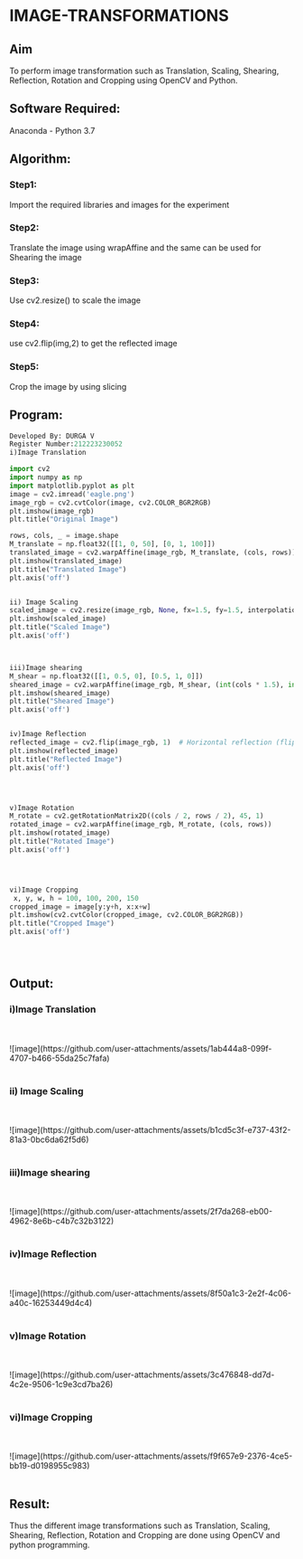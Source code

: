 # IMAGE-TRANSFORMATIONS


## Aim
To perform image transformation such as Translation, Scaling, Shearing, Reflection, Rotation and Cropping using OpenCV and Python.

## Software Required:
Anaconda - Python 3.7

## Algorithm:
### Step1:
Import the required libraries and images for the experiment
<br>

### Step2:
Translate the image using wrapAffine and the same can be used for Shearing the image
<br>

### Step3:
Use cv2.resize() to scale the image
<br>

### Step4:
use cv2.flip(img,2) to get the reflected image
<br>

### Step5:
Crop the image by using slicing
<br>

## Program:
```python
Developed By: DURGA V
Register Number:212223230052
i)Image Translation

import cv2
import numpy as np
import matplotlib.pyplot as plt
image = cv2.imread('eagle.png')
image_rgb = cv2.cvtColor(image, cv2.COLOR_BGR2RGB) 
plt.imshow(image_rgb)
plt.title("Original Image")

rows, cols, _ = image.shape
M_translate = np.float32([[1, 0, 50], [0, 1, 100]])  
translated_image = cv2.warpAffine(image_rgb, M_translate, (cols, rows))
plt.imshow(translated_image)
plt.title("Translated Image")
plt.axis('off')


ii) Image Scaling
scaled_image = cv2.resize(image_rgb, None, fx=1.5, fy=1.5, interpolation=cv2.INTER_LINEAR) 
plt.imshow(scaled_image)
plt.title("Scaled Image")
plt.axis('off')



iii)Image shearing
M_shear = np.float32([[1, 0.5, 0], [0.5, 1, 0]])  
sheared_image = cv2.warpAffine(image_rgb, M_shear, (int(cols * 1.5), int(rows * 1.5)))
plt.imshow(sheared_image)
plt.title("Sheared Image")
plt.axis('off')


iv)Image Reflection
reflected_image = cv2.flip(image_rgb, 1)  # Horizontal reflection (flip along y-axis)
plt.imshow(reflected_image)
plt.title("Reflected Image")
plt.axis('off')




v)Image Rotation
M_rotate = cv2.getRotationMatrix2D((cols / 2, rows / 2), 45, 1)  
rotated_image = cv2.warpAffine(image_rgb, M_rotate, (cols, rows))
plt.imshow(rotated_image)
plt.title("Rotated Image")
plt.axis('off')




vi)Image Cropping
 x, y, w, h = 100, 100, 200, 150 
cropped_image = image[y:y+h, x:x+w]
plt.imshow(cv2.cvtColor(cropped_image, cv2.COLOR_BGR2RGB)) 
plt.title("Cropped Image")  
plt.axis('off')





```
## Output:
### i)Image Translation
<br>
<br>
![image](https://github.com/user-attachments/assets/1ab444a8-099f-4707-b466-55da25c7fafa)

<br>
<br>

### ii) Image Scaling
<br>
<br>
![image](https://github.com/user-attachments/assets/b1cd5c3f-e737-43f2-81a3-0bc6da62f5d6)

<br>
<br>


### iii)Image shearing
<br>
<br>
![image](https://github.com/user-attachments/assets/2f7da268-eb00-4962-8e6b-c4b7c32b3122)

<br>
<br>


### iv)Image Reflection
<br>
<br>
![image](https://github.com/user-attachments/assets/8f50a1c3-2e2f-4c06-a40c-16253449d4c4)

<br>
<br>



### v)Image Rotation
<br>
<br>
![image](https://github.com/user-attachments/assets/3c476848-dd7d-4c2e-9506-1c9e3cd7ba26)

<br>
<br>



### vi)Image Cropping
<br>
<br>
![image](https://github.com/user-attachments/assets/f9f657e9-2376-4ce5-bb19-d0198955c983)

<br>
<br>




## Result: 

Thus the different image transformations such as Translation, Scaling, Shearing, Reflection, Rotation and Cropping are done using OpenCV and python programming.

